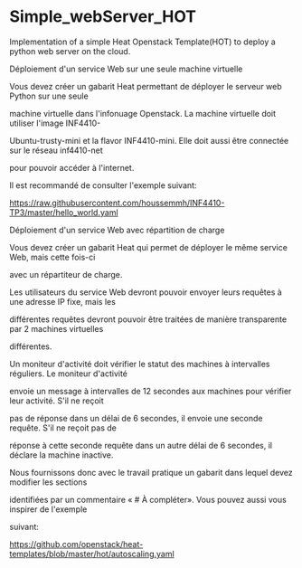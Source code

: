 # Simple_webServer_HOT
Implementation of a simple Heat Openstack Template(HOT) to deploy a python web server on the cloud.

Déploiement d'un service Web sur une seule machine virtuelle

Vous devez créer un gabarit Heat permettant de déployer le serveur web Python sur une seule

machine virtuelle dans l'infonuage Openstack. La machine virtuelle doit utiliser l'image INF4410-

Ubuntu-trusty-mini et la flavor INF4410-mini. Elle doit aussi être connectée sur le réseau inf4410-net

pour pouvoir accéder à l'internet.

Il est recommandé de consulter l'exemple suivant:

https://raw.githubusercontent.com/houssemmh/INF4410-TP3/master/hello_world.yaml

Déploiement d'un service Web avec répartition de charge

Vous devez créer un gabarit Heat qui permet de déployer le même service Web, mais cette fois-ci

avec un répartiteur de charge.

Les utilisateurs du service Web devront pouvoir envoyer leurs requêtes à une adresse IP fixe, mais les

différentes requêtes devront pouvoir être traitées de manière transparente par 2 machines virtuelles

différentes.

Un moniteur d'activité doit vérifier le statut des machines à intervalles réguliers. Le moniteur d'activité

envoie un message à intervalles de 12 secondes aux machines pour vérifier leur activité. S'il ne reçoit

pas de réponse dans un délai de 6 secondes, il envoie une seconde requête. S'il ne reçoit pas de

réponse à cette seconde requête dans un autre délai de 6 secondes, il déclare la machine inactive.

Nous fournissons donc avec le travail pratique un gabarit dans lequel devez modifier les sections

identifiées par un commentaire « # À compléter». Vous pouvez aussi vous inspirer de l'exemple

suivant:

https://github.com/openstack/heat-templates/blob/master/hot/autoscaling.yaml
